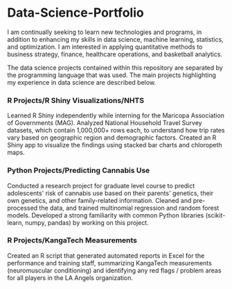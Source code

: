 # Data-Science-Portfolio

I am continually seeking to learn new technologies and programs, in addition to enhancing my skills in data science, machine learning, statistics, and optimization. I am interested in applying quantitative methods to business strategy, finance, healthcare operations, and basketball analytics. 

The data science projects contained within this repository are separated by the programming language that was used.
The main projects highlighting my experience in data science are described below.

### R Projects/R Shiny Visualizations/NHTS
Learned R Shiny independently while interning for the Maricopa Association of Governments (MAG). 
Analyzed National Household Travel Survey datasets, which contain 1,000,000+ rows each, to understand how trip rates vary based on geographic region and demographic factors.
Created an R Shiny app to visualize the findings using stacked bar charts and chloropeth maps.

### Python Projects/Predicting Cannabis Use
Conducted a research project for graduate level course to predict adolescents' risk of cannabis use based on their parents' genetics, their own genetics, and other family-related information.
Cleaned and pre-processed the data, and trained multinomial regression and random forest models.
Developed a strong familiarity with common Python libraries (scikit-learn, numpy, pandas) by working on this project. 

### R Projects/KangaTech Measurements
Created an R script that generated automated reports in Excel for the performance and training staff, summarizing KangaTech measurements (neuromuscular conditioning) and identifying any red flags / problem areas for all players in the LA Angels organization.  
